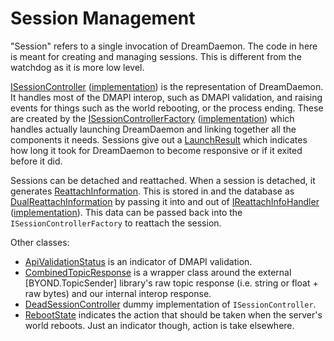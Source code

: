 # Session Management

"Session" refers to a single invocation of DreamDaemon. The code in here is meant for creating and managing sessions. This is different from the watchdog as it is more low level.

[ISessionController](./ISessionController.cs) ([implementation](SessionController.cs)) is the representation of DreamDaemon. It handles most of the DMAPI interop, such as DMAPI validation, and raising events for things such as the world rebooting, or the process ending. These are created by the [ISessionControllerFactory](./ISessionControllerFactory.cs) ([implementation](./SessionControllerFactory.cs)) which handles actually launching DreamDaemon and linking together all the components it needs. Sessions give out a [LaunchResult](./LaunchResult.cs) which indicates how long it took for DreamDaemon to become responsive or if it exited before it did.

Sessions can be detached and reattached. When a session is detached, it generates [ReattachInformation](./ReattachInformation.cs). This is stored in and the database as [DualReattachInformation](./DualReattachInformation.cs) by passing it into and out of [IReattachInfoHandler](./IReattachInfoHandler.cs) ([implementation](./ReattachInfoHandler.cs)). This data can be passed back into the `ISessionControllerFactory` to reattach the session.

Other classes:

- [ApiValidationStatus](./ApiValidationStatus.cs) is an indicator of DMAPI validation.
- [CombinedTopicResponse](./CombinedTopicResponse.cs) is a wrapper class around the external [BYOND.TopicSender] library's raw topic response (i.e. string or float + raw bytes) and our internal interop response.
- [DeadSessionController](./DeadSessionController.cs) dummy implementation of `ISessionController`.
- [RebootState](./RebootState.cs) indicates the action that should be taken when the server's world reboots. Just an indicator though, action is take elsewhere.
